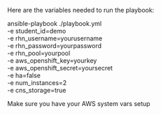 Here are the variables needed to run the playbook:

ansible-playbook ./playbook.yml \
-e student_id=demo \
-e rhn_username=yourusername \
-e rhn_password=yourpassword \
-e rhn_pool=yourpool \
-e aws_openshift_key=yourkey \
-e aws_openshift_secret=yoursecret \
-e ha=false \
-e num_instances=2 \
-e cns_storage=true

Make sure you have your AWS system vars setup
